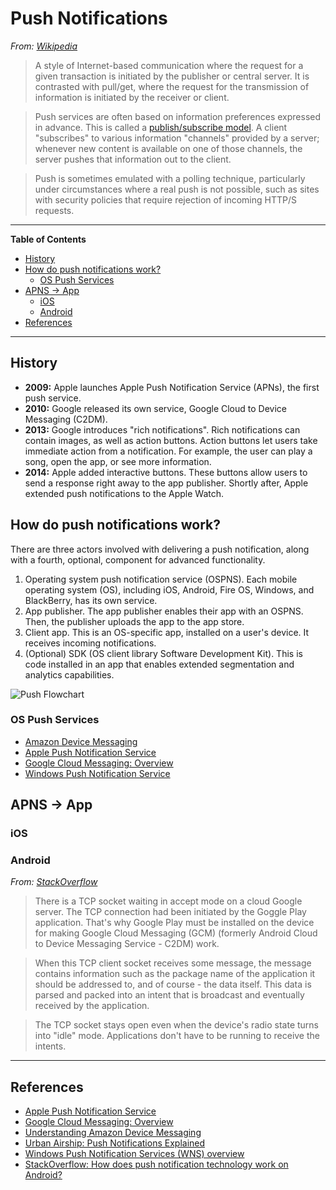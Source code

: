 # Push Notifications

*From: [Wikipedia](https://en.wikipedia.org/wiki/Push_technology)*
> A style of Internet-based communication where the request for a given transaction is initiated by the publisher or central server. It is contrasted with pull/get, where the request for the transmission of information is initiated by the receiver or client.

> Push services are often based on information preferences expressed in advance. This is called a [publish/subscribe model](../design/pub_sub.md). A client "subscribes" to various information "channels" provided by a server; whenever new content is available on one of those channels, the server pushes that information out to the client.

> Push is sometimes emulated with a polling technique, particularly under circumstances where a real push is not possible, such as sites with security policies that require rejection of incoming HTTP/S requests.

---

**Table of Contents**

<!-- TOC depthFrom:2 depthTo:6 withLinks:1 updateOnSave:1 orderedList:0 -->

- [History](#history)
- [How do push notifications work?](#how-do-push-notifications-work)
	- [OS Push Services](#os-push-services)
- [APNS → App](#apns-app)
	- [iOS](#ios)
	- [Android](#android)
- [References](#references)

<!-- /TOC -->

---

## History

- **2009:** Apple launches Apple Push Notification Service (APNs), the first push service.
- **2010:** Google released its own service, Google Cloud to Device Messaging (C2DM).
- **2013:** Google introduces "rich notifications". Rich notifications can contain images, as well as action buttons. Action buttons let users take immediate action from a notification. For example, the user can play a song, open the app, or see more information.
- **2014:** Apple added interactive buttons. These buttons allow users to send a response right away to the app publisher. Shortly after, Apple extended push notifications to the Apple Watch.



## How do push notifications work?

There are three actors involved with delivering a push notification, along with a fourth, optional, component for advanced functionality.

1. Operating system push notification service (OSPNS). Each mobile operating system (OS), including iOS, Android, Fire OS, Windows, and BlackBerry, has its own service.
1. App publisher. The app publisher enables their app with an OSPNS. Then, the publisher uploads the app to the app store.
1. Client app. This is an OS-specific app, installed on a user's device. It receives incoming notifications.
1. (Optional) SDK (OS client library Software Development Kit). This is code installed in an app that enables extended segmentation and analytics capabilities.

![Push Flowchart](http://cdn3.raywenderlich.com/wp-content/uploads/2011/05/Push-Overview.jpg)

### OS Push Services

* [Amazon Device Messaging](https://developer.amazon.com/public/apis/engage/device-messaging/tech-docs/01-understanding-adm)
* [Apple Push Notification Service](https://developer.apple.com/library/ios/documentation/NetworkingInternet/Conceptual/RemoteNotificationsPG/Chapters/ApplePushService.html)
* [Google Cloud Messaging: Overview](https://developers.google.com/cloud-messaging/gcm)
* [Windows Push Notification Service](https://msdn.microsoft.com/en-us/library/windows/apps/mt187203.aspx)




## APNS → App

### iOS

### Android

*From: [StackOverflow](http://stackoverflow.com/questions/11508613/how-does-push-notification-technology-work-on-android)*
> There is a TCP socket waiting in accept mode on a cloud Google server. The TCP connection had been initiated by the Goggle Play application. That's why Google Play must be installed on the device for making Google Cloud Messaging (GCM) (formerly Android Cloud to Device Messaging Service - C2DM) work.

> When this TCP client socket receives some message, the message contains information such as the package name of the application it should be addressed to, and of course - the data itself. This data is parsed and packed into an intent that is broadcast and eventually received by the application.

> The TCP socket stays open even when the device's radio state turns into "idle" mode. Applications don't have to be running to receive the intents.




---

## References

* [Apple Push Notification Service](https://developer.apple.com/library/ios/documentation/NetworkingInternet/Conceptual/RemoteNotificationsPG/Chapters/ApplePushService.html)
* [Google Cloud Messaging: Overview](https://developers.google.com/cloud-messaging/gcm)
* [Understanding Amazon Device Messaging](https://developer.amazon.com/public/apis/engage/device-messaging/tech-docs/01-understanding-adm)
* [Urban Airship: Push Notifications Explained](https://www.urbanairship.com/push-notifications-explained)
* [Windows Push Notification Services (WNS) overview](https://msdn.microsoft.com/en-us/library/windows/apps/mt187203.aspx)
* [StackOverflow: How does push notification technology work on Android?](http://stackoverflow.com/questions/11508613/how-does-push-notification-technology-work-on-android)
